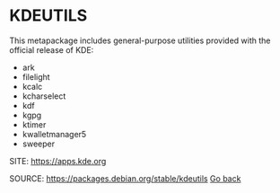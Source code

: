 # KDEUTILS

 This metapackage includes general-purpose utilities 
 provided with the official release of KDE:
 
 - ark
 - filelight
 - kcalc
 - kcharselect
 - kdf
 - kgpg
 - ktimer
 - kwalletmanager5
 - sweeper
 
 SITE: https://apps.kde.org

 SOURCE: https://packages.debian.org/stable/kdeutils
 [Go back](https://portable-linux-apps.github.io/apps.html)
